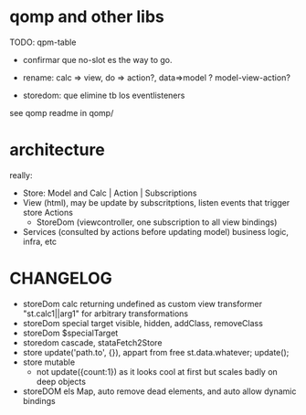 # qomp and other libs

TODO: qpm-table
- confirmar que no-slot es the way to go.


- rename: calc => view, do => action?, data=>model ?   model-view-action?
- storedom: que elimine tb los eventlisteners

see qomp readme in qomp/

# architecture

really:
 - Store: Model and Calc | Action | Subscriptions
 - View (html), may be update by subscritptions, listen events that trigger store Actions
   - StoreDom (viewcontroller, one subscription to all view bindings)
 - Services (consulted by actions before updating model) business logic, infra, etc           
 
                                     

# CHANGELOG


- storeDom calc returning undefined as custom view transformer  "st.calc1||arg1" for arbitrary transformations
- storeDom special target visible, hidden, addClass, removeClass
- storeDom $specialTarget
- storedom cascade, stataFetch2Store
- store update('path.to', {}), appart from free st.data.whatever; update();
- store mutable
  - not update({count:1}) as it looks cool at first but scales badly on deep objects
- storeDOM els Map, auto remove dead elements, and auto allow dynamic bindings
